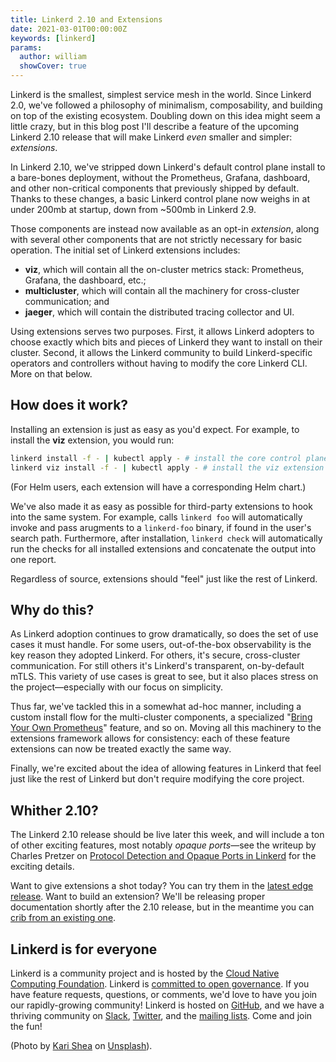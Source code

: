 ```yaml
---
title: Linkerd 2.10 and Extensions
date: 2021-03-01T00:00:00Z
keywords: [linkerd]
params:
  author: william
  showCover: true
---
```


Linkerd is the smallest, simplest service mesh in the world. Since Linkerd 2.0,
we've followed a philosophy of minimalism, composability, and building on top
of the existing ecosystem. Doubling down on this idea might seem a little
crazy, but in this blog post I'll describe a feature of the upcoming Linkerd
2.10 release that will make Linkerd _even_ smaller and simpler: _extensions_.

In Linkerd 2.10, we've stripped down Linkerd's default control plane install to
a bare-bones deployment, without the Prometheus, Grafana, dashboard, and other
non-critical components that previously shipped by default. Thanks to these
changes, a basic Linkerd control plane now weighs in at under 200mb at startup,
down from ~500mb in Linkerd 2.9.

Those components are instead now available as an opt-in _extension_, along with
several other components that are not strictly necessary for basic operation.
The initial set of Linkerd extensions includes:

* **viz**, which will contain all the on-cluster metrics stack: Prometheus,
  Grafana, the dashboard, etc.;
* **multicluster**, which will contain all the machinery for cross-cluster
  communication; and
* **jaeger**, which will contain the distributed tracing collector and UI.

Using extensions serves two purposes. First, it allows Linkerd adopters to
choose exactly which bits and pieces of Linkerd they want to install on their
cluster. Second, it allows the Linkerd community to build Linkerd-specific
operators and controllers without having to modify the core Linkerd CLI. More
on that below.

## How does it work?

Installing an extension is just as easy as you'd expect. For example, to
install the **viz** extension, you would run:

```bash
linkerd install -f - | kubectl apply - # install the core control plane
linkerd viz install -f - | kubectl apply - # install the viz extension
```

(For Helm users, each extension will have a corresponding Helm chart.)

We've also made it as easy as possible for third-party extensions to hook into
the same system. For example, calls `linkerd foo` will automatically invoke and
pass arugments to a `linkerd-foo` binary, if found in the user's search path.
Furthermore, after installation, `linkerd check` will automatically run the
checks for all installed extensions and concatenate the output into one report.

Regardless of source, extensions should "feel" just like the rest of Linkerd.

## Why do this?

As Linkerd adoption continues to grow dramatically, so does the set of use
cases it must handle. For some users, out-of-the-box observability is the key
reason they adopted Linkerd. For others, it's secure, cross-cluster
communication. For still others it's Linkerd's transparent, on-by-default mTLS.
This variety of use cases is great to see, but it also places stress on the
project—especially with our focus on simplicity.

Thus far, we've tackled this in a somewhat ad-hoc manner, including a custom
install flow for the multi-cluster components, a specialized "[Bring Your Own
Prometheus](https://linkerd.io/2/tasks/external-prometheus/)" feature, and so
on. Moving all this machinery to the extensions framework allows for
consistency: each of these feature extensions can now be treated exactly the
same way.

Finally, we're excited about the idea of allowing features in Linkerd that feel
just like the rest of Linkerd but don't require modifying the core project.

## Whither 2.10?

The Linkerd 2.10 release should be live later this week, and will include a ton
of other exciting features, most notably _opaque ports_&mdash;see the writeup
by Charles Pretzer on [Protocol Detection and Opaque Ports in
Linkerd](/2021/02/23/protocol-detection-and-opaque-ports-in-linkerd/) for the
exciting details.

Want to give extensions a shot today? You can try them in the [latest edge
release](https://linkerd.io/2/edge/). Want to build an extension? We'll be
releasing proper documentation shortly after the 2.10 release, but in the
meantime you can [crib from an existing
one](https://github.com/linkerd/linkerd2/tree/main/jaeger).

## Linkerd is for everyone

Linkerd is a community project and is hosted by the
[Cloud Native Computing Foundation](https://cncf.io/). Linkerd is
[committed to open governance](https://linkerd.io/2019/10/03/linkerds-commitment-to-open-governance/).
If you have feature requests, questions, or comments, we'd love to have you join
our rapidly-growing community! Linkerd is hosted on
[GitHub](https://github.com/linkerd/), and we have a thriving community on
[Slack](https://slack.linkerd.io/), [Twitter](https://twitter.com/linkerd), and
the [mailing lists](https://linkerd.io/2/get-involved/). Come and join the fun!

(Photo by
[Kari Shea](https://unsplash.com/@karishea?utm_source=unsplash&amp;utm_medium=referral&amp;utm_content=creditCopyText) on
[Unsplash](https://unsplash.com/s/photos/animal-listening?utm_source=unsplash&utm_medium=referral&utm_content=creditCopyText)).
